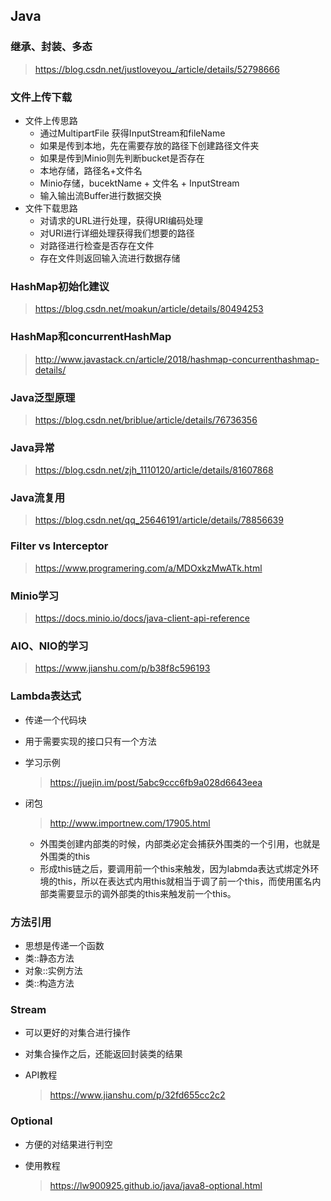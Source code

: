 ## Java

### 继承、封装、多态

> https://blog.csdn.net/justloveyou_/article/details/52798666

### 文件上传下载

- 文件上传思路
  - 通过MultipartFile 获得InputStream和fileName
  - 如果是传到本地，先在需要存放的路径下创建路径文件夹
  - 如果是传到Minio则先判断bucket是否存在
  - 本地存储，路径名+文件名
  - Minio存储，bucektName + 文件名 + InputStream
  - 输入输出流Buffer进行数据交换
- 文件下载思路
  - 对请求的URL进行处理，获得URI编码处理
  - 对URI进行详细处理获得我们想要的路径
  - 对路径进行检查是否存在文件
  - 存在文件则返回输入流进行数据存储

### HashMap初始化建议

> https://blog.csdn.net/moakun/article/details/80494253

### HashMap和concurrentHashMap

> <http://www.javastack.cn/article/2018/hashmap-concurrenthashmap-details/>

### Java泛型原理

> https://blog.csdn.net/briblue/article/details/76736356

### Java异常

> https://blog.csdn.net/zjh_1110120/article/details/81607868

### Java流复用

> https://blog.csdn.net/qq_25646191/article/details/78856639

### Filter vs Interceptor

> https://www.programering.com/a/MDOxkzMwATk.html

### Minio学习

> https://docs.minio.io/docs/java-client-api-reference

### AIO、NIO的学习

> https://www.jianshu.com/p/b38f8c596193

### Lambda表达式

- 传递一个代码块

- 用于需要实现的接口只有一个方法

- 学习示例

  > https://juejin.im/post/5abc9ccc6fb9a028d6643eea

- 闭包

  > http://www.importnew.com/17905.html

  - 外围类创建内部类的时候，内部类必定会捕获外围类的一个引用，也就是外围类的this
  - 形成this链之后，要调用前一个this来触发，因为labmda表达式绑定外环境的this，所以在表达式内用this就相当于调了前一个this，而使用匿名内部类需要显示的调外部类的this来触发前一个this。

### 方法引用

- 思想是传递一个函数
- 类::静态方法
- 对象::实例方法
- 类::构造方法

### Stream

- 可以更好的对集合进行操作

- 对集合操作之后，还能返回封装类的结果

- API教程

  > https://www.jianshu.com/p/32fd655cc2c2

### Optional

- 方便的对结果进行判空

- 使用教程

  > https://lw900925.github.io/java/java8-optional.html